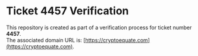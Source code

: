 # Ticket 4457 Verification

This repository is created as part of a verification process for ticket number **4457**.  
The associated domain URL is: [https://cryptoequate.com](https://cryptoequate.com).
